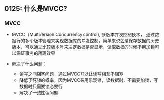## 0125: 什么是MVCC?

### MVCC

- MVCC（Multiversion Concurrency control), 多版本并发控制技术， 通过数据行的多个版本管理来实现数据库的并发控制，简单来说就是保存数据的历史版本，可以通过比较版本号来决定数据是否显示，读取数据的时候不用加锁可以保证事务的隔离效果

- 解决了什么问题：
  - 读写之间阻塞问题，通过MVCC可以让读写相互不阻塞
  - 降低了死锁的概率，因为MVCC采用乐观锁，读数据时，不需要加锁，写数据时只需要锁必要行
  - 解决了一致性读问题